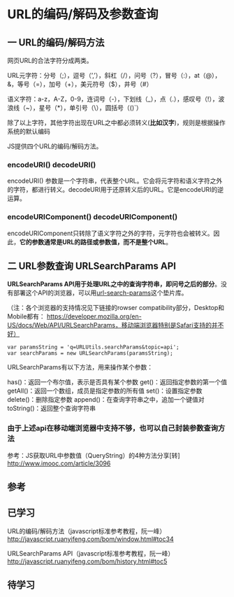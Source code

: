 # URL的编码/解码及参数查询
## 一 URL的编码/解码方法

网页URL的合法字符分成两类。

URL元字符：分号（;），逗号（’,’），斜杠（/），问号（?），冒号（:），at（@），&，等号（=），加号（+），美元符号（$），井号（#）

语义字符：a-z，A-Z，0-9，连词号（-），下划线（_），点（.），感叹号（!），波浪线（~），星号（*），单引号（\），圆括号（()`）

除了以上字符，其他字符出现在URL之中都必须转义(**比如汉字**)，规则是根据操作系统的默认编码

JS提供四个URL的编码/解码方法。

### encodeURI()  decodeURI()

encodeURI() 参数是一个字符串，代表整个URL。它会将元字符和语义字符之外的字符，都进行转义。decodeURI用于还原转义后的URL。它是encodeURI的逆运算。

### encodeURIComponent() decodeURIComponent()

encodeURIComponent只转除了语义字符之外的字符，元字符也会被转义。因此，**它的参数通常是URL的路径或参数值，而不是整个URL**。

## 二 URL参数查询 URLSearchParams API
**URLSearchParams API用于处理URL之中的查询字符串，即问号之后的部分**。没有部署这个API的浏览器，可以用[url-search-params](https://github.com/WebReflection/url-search-params)这个垫片库。

（注：各个浏览器的支持情况见下链接的rowser compatibility部分，Desktop和Mobile都有： https://developer.mozilla.org/en-US/docs/Web/API/URLSearchParams，移动端浏览器特别是Safari支持的并不好）

```
var paramsString = 'q=URLUtils.searchParams&topic=api';
var searchParams = new URLSearchParams(paramsString);
```

URLSearchParams有以下方法，用来操作某个参数：

has()：返回一个布尔值，表示是否具有某个参数
get()：返回指定参数的第一个值
getAll()：返回一个数组，成员是指定参数的所有值
set()：设置指定参数
delete()：删除指定参数
append()：在查询字符串之中，追加一个键值对
toString()：返回整个查询字符串

### 由于上述api在移动端浏览器中支持不够，也可以自己封装参数查询方法

参考：JS获取URL中参数值（QueryString）的4种方法分享[转]
http://www.imooc.com/article/3096

## 参考
## 已学习
URL的编码/解码方法（javascript标准参考教程，阮一峰）
http://javascript.ruanyifeng.com/bom/window.html#toc34

URLSearchParams API（javascript标准参考教程，阮一峰）
http://javascript.ruanyifeng.com/bom/history.html#toc5

## 待学习


